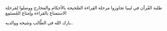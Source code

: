 طلبة القُرآن في ليبيا تجاوزوا مرحلة القِراءة الصَّحيحة بالأحكام والمخارج ووصلوا لِمَرحلة الاستمتاع بالقراءة وإمتاع المُستَمِع

بارك الله في الطَّالب وشيخه ووالديه..